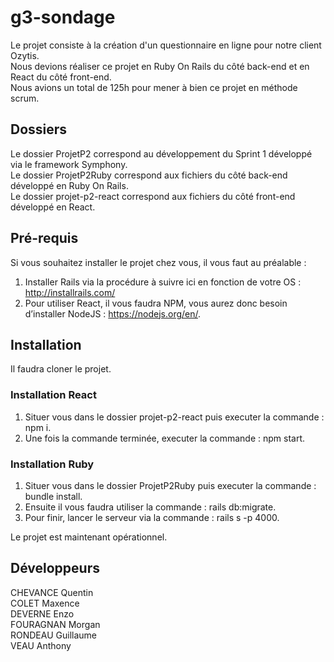 # g3-sondage

Le projet consiste à la création d'un questionnaire en ligne pour notre client Ozytis. <br/>
Nous devions réaliser ce projet en Ruby On Rails du côté back-end et en React du côté front-end. <br/>
Nous avions un total de 125h pour mener à bien ce projet en méthode scrum.

## Dossiers

Le dossier ProjetP2 correspond au développement du Sprint 1 développé via le framework Symphony. <br/>
Le dossier ProjetP2Ruby correspond aux fichiers du côté back-end développé en Ruby On Rails. <br/>
Le dossier projet-p2-react correspond aux fichiers du côté front-end développé en React.

## Pré-requis

Si vous souhaitez installer le projet chez vous, il vous faut au préalable : 
1. Installer Rails via la procédure à suivre ici en fonction de votre OS : http://installrails.com/
2. Pour utiliser React, il vous faudra NPM, vous aurez donc besoin d’installer NodeJS : https://nodejs.org/en/.


## Installation

Il faudra cloner le projet. 

### Installation React

1. Situer vous dans le dossier projet-p2-react puis executer la commande : npm i.
2. Une fois la commande terminée, executer la commande : npm start.

### Installation Ruby

1. Situer vous dans le dossier ProjetP2Ruby puis executer la commande : bundle install.
2. Ensuite il vous faudra utiliser la commande : rails db:migrate.
3. Pour finir, lancer le serveur via la commande : rails s -p 4000.

Le projet est maintenant opérationnel.

## Développeurs

CHEVANCE Quentin <br/>
COLET Maxence <br/>
DEVERNE Enzo <br/>
FOURAGNAN Morgan <br/>
RONDEAU Guillaume <br/>
VEAU Anthony
